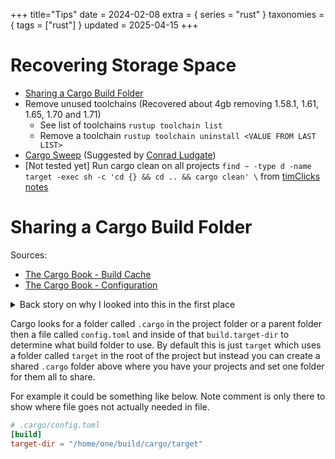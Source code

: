 +++
title="Tips"
date = 2024-02-08
extra = { series = "rust" }
taxonomies = { tags = ["rust"] }
updated = 2025-04-15
+++

# Recovering Storage Space

- [Sharing a Cargo Build Folder](@/rust/tips.md#sharing-a-cargo-build-folder)
- Remove unused toolchains (Recovered about 4gb removing 1.58.1, 1.61, 1.65, 1.70 and 1.71)
  - See list of toolchains `rustup toolchain list`
  - Remove a toolchain `rustup toolchain uninstall <VALUE FROM LAST LIST>`
- [Cargo Sweep](https://crates.io/crates/cargo-sweep) (Suggested by [Conrad Ludgate][conrad])
- [Not tested yet] Run cargo clean on all projects `find ~ -type d -name target -exec sh -c 'cd {} && cd .. && cargo clean' \` from [timClicks notes](https://github.com/timClicks/notebook/blob/main/rust/cheatsheet.md#free-up-disk-space)

# Sharing a Cargo Build Folder

Sources:

- [The Cargo Book - Build Cache](https://doc.rust-lang.org/cargo/guide/build-cache.html)
- [The Cargo Book - Configuration](https://doc.rust-lang.org/cargo/reference/config.html#buildtarget-dir)

<details>
   <summary>Back story on why I looked into this in the first place</summary>

Over time I'd worked on several projects, and compiled many more that I was looking into and after a while I noticed that the folder where I kept my projects was several gigs larger than I expected.
So, I checked what the [largest folders](@/debian/useful_commands.md#show-largest-folder-files) were and noticed all of them were `target` folders in rust projects.
I needed the space at the time so I manually cleaned it up.
Time passed and it built up again... so needed a better solution.
I remembered that [Jon Gjengset](https://github.com/jonhoo/) used a shared build folder from one of his streams and inquired if he'd run into any issues.
Based on him not having had any issues using it I decided to try it and found that it worked out pretty well for me.

It has made it much easier to see how much space is being used by the build folder and much easier to delete it if needed.
It also reduce the total size as multiple projects that required the same crates wouldn't each need to have their own copy which sped up build times and saved space.

I've since heard of [cargo sweep](https://crates.io/crates/cargo-sweep) from [Conrad Ludgate][conrad]. I found this relevant [post](https://users.rust-lang.org/t/cleaning-target-folders-with-cargo-sweep/84229) while looking for the project's crate.io page.

---

</details>

Cargo looks for a folder called `.cargo` in the project folder or a parent folder then a file called `config.toml` and inside of that `build.target-dir` to determine what build folder to use.
By default this is just `target` which uses a folder called `target` in the root of the project but instead you can create a shared `.cargo` folder above where you have your projects and set one folder for them all to share.

For example it could be something like below. Note comment is only there to show where file goes not actually needed in file.

```toml
# .cargo/config.toml
[build]
target-dir = "/home/one/build/cargo/target"
```

[conrad]: https://github.com/conradludgate
